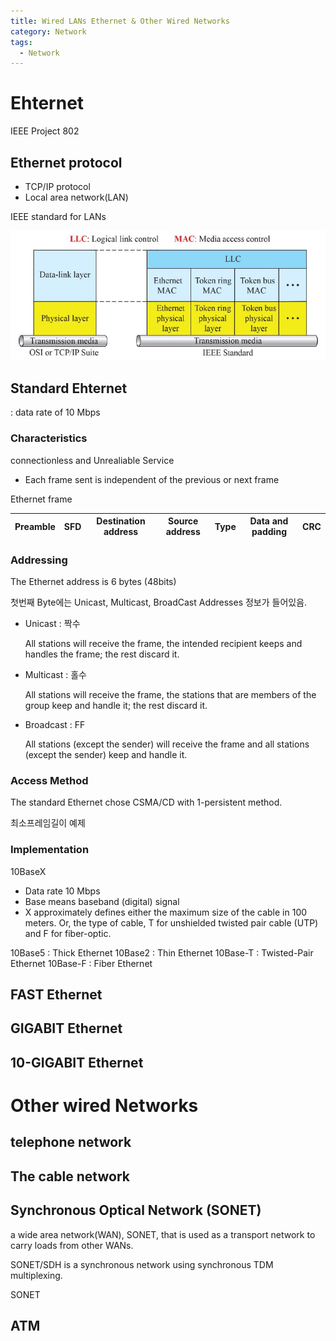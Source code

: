 ```yaml
---
title: Wired LANs Ethernet & Other Wired Networks
category: Network
tags:
  - Network
---
```


# Ehternet

IEEE Project 802

## Ethernet protocol

- TCP/IP protocol
- Local area network(LAN)

IEEE standard for LANs

![img](/assets/img/Data_communication/IEEE802LAN.JPG)


## Standard Ehternet

: data rate of 10 Mbps

### Characteristics

connectionless and Unrealiable Service

- Each frame sent is independent of the previous or next frame

Ethernet frame

| Preamble | SFD | Destination address | Source address | Type | Data and padding | CRC |
|:--------:|-----|---------------------|----------------|------|------------------|-----|


### Addressing

The Ethernet address is 6 bytes (48bits)

첫번째 Byte에는 Unicast, Multicast, BroadCast Addresses 정보가 들어있음.

- Unicast : 짝수
  
  All stations will receive the frame, the intended recipient keeps and handles the frame; the rest discard it.

- Multicast : 홀수
  
  All stations will receive the frame, the stations that are members of the group keep and handle it; the rest discard it.

- Broadcast : FF
  
  All stations (except the sender) will receive the frame and all stations (except the sender) keep and handle it.

### Access Method

The standard Ethernet chose CSMA/CD with 1-persistent method.

최소프레임길이 예제

### Implementation

10BaseX

- Data rate 10 Mbps
- Base means baseband (digital) signal
- X
  approximately defines either the maximum size of the cable in 100 meters. Or, the type of cable, T for unshielded twisted pair cable (UTP) and F for fiber-optic.

10Base5 : Thick Ethernet
10Base2 : Thin Ethernet
10Base-T : Twisted-Pair Ethernet
10Base-F : Fiber Ethernet

## FAST Ethernet

## GIGABIT Ethernet

## 10-GIGABIT Ethernet

# Other wired Networks

## telephone network

## The cable network

## Synchronous Optical Network (SONET)

a wide area network(WAN), SONET, that is used as a transport network to carry loads from other WANs.

SONET/SDH is a synchronous network using synchronous TDM multiplexing.

SONET 


## ATM